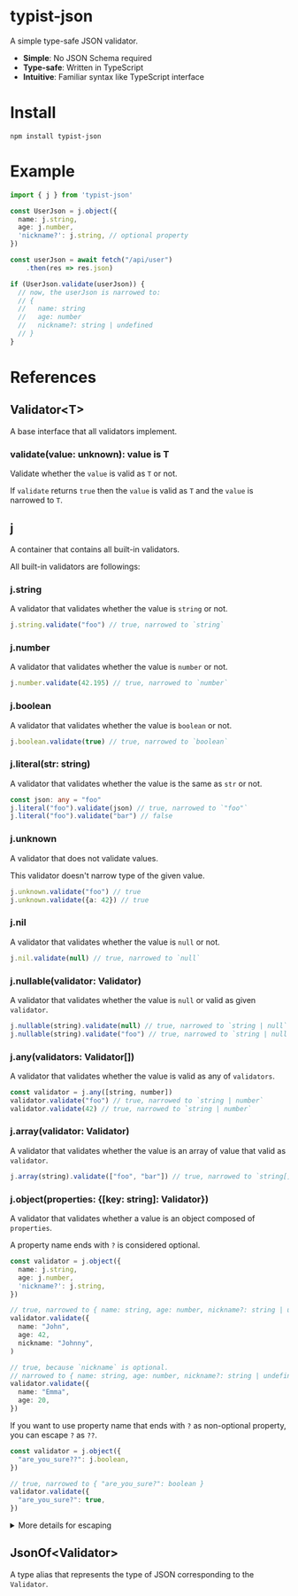 # typist-json

A simple type-safe JSON validator.

- **Simple**: No JSON Schema required
- **Type-safe**: Written in TypeScript
- **Intuitive**: Familiar syntax like TypeScript interface

# Install

```shell
npm install typist-json
```

# Example

```typescript
import { j } from 'typist-json'

const UserJson = j.object({
  name: j.string,
  age: j.number,
  'nickname?': j.string, // optional property
})

const userJson = await fetch("/api/user")
    .then(res => res.json)

if (UserJson.validate(userJson)) {
  // now, the userJson is narrowed to:
  // {
  //   name: string
  //   age: number
  //   nickname?: string | undefined
  // }
}
```

# References

## Validator\<T>

A base interface that all validators implement.

### validate(value: unknown): value is T

Validate whether the `value` is valid as `T` or not.

If `validate` returns `true` then the `value` is valid as `T`
and the `value` is narrowed to `T`.

## j

A container that contains all built-in validators.

All built-in validators are followings:

### j.string

A validator that validates whether the value is `string` or not.

```TypeScript
j.string.validate("foo") // true, narrowed to `string`
```

### j.number

A validator that validates whether the value is `number` or not.

```TypeScript
j.number.validate(42.195) // true, narrowed to `number`
```

### j.boolean

A validator that validates whether the value is `boolean` or not.

```TypeScript
j.boolean.validate(true) // true, narrowed to `boolean`
```

### j.literal(str: string)

A validator that validates whether the value is the same as `str` or not.

```TypeScript
const json: any = "foo"
j.literal("foo").validate(json) // true, narrowed to `"foo"`
j.literal("foo").validate("bar") // false
```

### j.unknown

A validator that does not validate values.

This validator doesn't narrow type of the given value.

```TypeScript
j.unknown.validate("foo") // true
j.unknown.validate({a: 42}) // true
```

### j.nil

A validator that validates whether the value is `null` or not.

```TypeScript
j.nil.validate(null) // true, narrowed to `null`
```

### j.nullable(validator: Validator)

A validator that validates whether the value is `null` or valid as given `validator`.

```TypeScript
j.nullable(string).validate(null) // true, narrowed to `string | null`
j.nullable(string).validate("foo") // true, narrowed to `string | null`
```

### j.any(validators: Validator[])

A validator that validates whether the value is valid as any of `validators`.

```TypeScript
const validator = j.any([string, number])
validator.validate("foo") // true, narrowed to `string | number`
validator.validate(42) // true, narrowed to `string | number`
```

### j.array(validator: Validator)

A validator that validates whether the value is an array of value that valid as `validator`.

```TypeScript
j.array(string).validate(["foo", "bar"]) // true, narrowed to `string[]`
```

### j.object(properties: {[key: string]: Validator})

A validator that validates whether a value is an object composed of `properties`.

A property name ends with `?` is considered optional.

```TypeScript
const validator = j.object({
  name: j.string,
  age: j.number,
  'nickname?': j.string,
})

// true, narrowed to { name: string, age: number, nickname?: string | undefined }
validator.validate({
  name: "John",
  age: 42,
  nickname: "Johnny",
)

// true, because `nickname` is optional.
// narrowed to { name: string, age: number, nickname?: string | undefined }
validator.validate({
  name: "Emma",
  age: 20,
})
```

If you want to use property name that ends with `?` as non-optional property, you can escape `?` as `??`.

```TypeScript
const validator = j.object({
  "are_you_sure??": j.boolean,
})

// true, narrowed to { "are_you_sure?": boolean }
validator.validate({
  "are_you_sure?": true,
})
```

<details>
<summary>More details for escaping</summary>

As mentioned above, you need to escape all trailing `?` as `??`.

So if you want optional property with a name `"foo???"`,
you should use `"foo???????"` as property name for `j.object` like:

```TypeScript
const validator = j.object({
  "foo???????": j.boolean,
})

// true, narrowed to { "foo???"?: boolean | undefined }
validator.validate({
  "foo???": true,
})
```
</details>

## JsonOf\<Validator>

A type alias that represents the type of JSON corresponding to the `Validator`.

